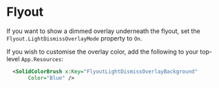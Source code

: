 # Flyout

If you want to show a dimmed overlay underneath the flyout, set the `Flyout.LightDismissOverlayMode` property to `On`.

If you wish to customise the overlay color, add the following to your top-level `App.Resources`:

```xml
  <SolidColorBrush x:Key="FlyoutLightDismissOverlayBackground"
       Color="Blue" />
```
